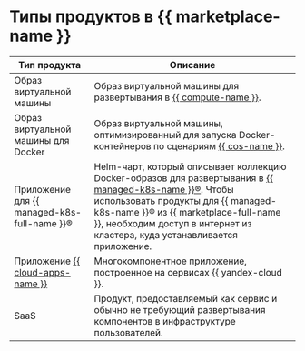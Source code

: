 # Типы продуктов в {{ marketplace-name }}

| **Тип продукта** | **Описание** |
| --- | --- |
| Образ виртуальной машины | Образ виртуальной машины для развертывания в [{{ compute-name }}](../../../compute/). |
| Образ виртуальной машины для Docker | Образ виртуальной машины, оптимизированный для запуска Docker-контейнеров по сценариям [{{ cos-name }}](../../../cos/). |
| Приложение для {{ managed-k8s-full-name }}® | Helm-чарт, который описывает коллекцию Docker-образов для развертывания в [{{ managed-k8s-name }}®](../../../managed-kubernetes/). Чтобы использовать продукты для {{ managed-k8s-name }}® из {{ marketplace-full-name }}, необходим доступ в интернет из кластера, куда устанавливается приложение. |
| Приложение [{{ cloud-apps-name }}](../../../cloud-apps/) | Многокомпонентное приложение, построенное на сервисах {{ yandex-cloud }}. |
| SaaS | Продукт, предоставляемый как сервис и обычно не требующий развертывания компонентов в инфраструктуре пользователей. |
